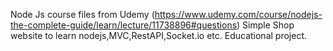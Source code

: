 Node Js course files from Udemy (https://www.udemy.com/course/nodejs-the-complete-guide/learn/lecture/11738896#questions) 
Simple Shop website to learn nodejs,MVC,RestAPI,Socket.io etc. Educational project.
